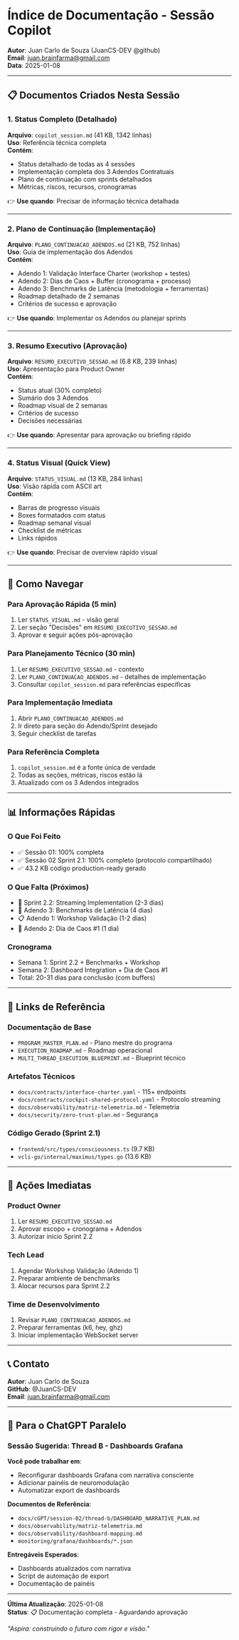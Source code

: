 # Índice de Documentação - Sessão Copilot
**Autor**: Juan Carlo de Souza (JuanCS-DEV @github)  
**Email**: juan.brainfarma@gmail.com  
**Data**: 2025-01-08

---

## 📋 Documentos Criados Nesta Sessão

### 1. Status Completo (Detalhado)
**Arquivo**: `copilot_session.md` (41 KB, 1342 linhas)  
**Uso**: Referência técnica completa  
**Contém**:
- Status detalhado de todas as 4 sessões
- Implementação completa dos 3 Adendos Contratuais
- Plano de continuação com sprints detalhados
- Métricas, riscos, recursos, cronogramas

👉 **Use quando**: Precisar de informação técnica detalhada

---

### 2. Plano de Continuação (Implementação)
**Arquivo**: `PLANO_CONTINUACAO_ADENDOS.md` (21 KB, 752 linhas)  
**Uso**: Guia de implementação dos Adendos  
**Contém**:
- Adendo 1: Validação Interface Charter (workshop + testes)
- Adendo 2: Dias de Caos + Buffer (cronograma + processo)
- Adendo 3: Benchmarks de Latência (metodologia + ferramentas)
- Roadmap detalhado de 2 semanas
- Critérios de sucesso e aprovação

👉 **Use quando**: Implementar os Adendos ou planejar sprints

---

### 3. Resumo Executivo (Aprovação)
**Arquivo**: `RESUMO_EXECUTIVO_SESSAO.md` (6.8 KB, 239 linhas)  
**Uso**: Apresentação para Product Owner  
**Contém**:
- Status atual (30% completo)
- Sumário dos 3 Adendos
- Roadmap visual de 2 semanas
- Critérios de sucesso
- Decisões necessárias

👉 **Use quando**: Apresentar para aprovação ou briefing rápido

---

### 4. Status Visual (Quick View)
**Arquivo**: `STATUS_VISUAL.md` (13 KB, 284 linhas)  
**Uso**: Visão rápida com ASCII art  
**Contém**:
- Barras de progresso visuais
- Boxes formatados com status
- Roadmap semanal visual
- Checklist de métricas
- Links rápidos

👉 **Use quando**: Precisar de overview rápido visual

---

## 🎯 Como Navegar

### Para Aprovação Rápida (5 min)
1. Ler `STATUS_VISUAL.md` - visão geral
2. Ler seção "Decisões" em `RESUMO_EXECUTIVO_SESSAO.md`
3. Aprovar e seguir ações pós-aprovação

### Para Planejamento Técnico (30 min)
1. Ler `RESUMO_EXECUTIVO_SESSAO.md` - contexto
2. Ler `PLANO_CONTINUACAO_ADENDOS.md` - detalhes de implementação
3. Consultar `copilot_session.md` para referências específicas

### Para Implementação Imediata
1. Abrir `PLANO_CONTINUACAO_ADENDOS.md`
2. Ir direto para seção do Adendo/Sprint desejado
3. Seguir checklist de tarefas

### Para Referência Completa
1. `copilot_session.md` é a fonte única de verdade
2. Todas as seções, métricas, riscos estão lá
3. Atualizado com os 3 Adendos integrados

---

## 📊 Informações Rápidas

### O Que Foi Feito
- ✅ Sessão 01: 100% completa
- ✅ Sessão 02 Sprint 2.1: 100% completo (protocolo compartilhado)
- ✅ 43.2 KB código production-ready gerado

### O Que Falta (Próximos)
- 🔄 Sprint 2.2: Streaming Implementation (2-3 dias)
- 🔄 Adendo 3: Benchmarks de Latência (4 dias)
- 📋 Adendo 1: Workshop Validação (1-2 dias)
- 📅 Adendo 2: Dia de Caos #1 (1 dia)

### Cronograma
- Semana 1: Sprint 2.2 + Benchmarks + Workshop
- Semana 2: Dashboard Integration + Dia de Caos #1
- Total: 20-31 dias para conclusão (com buffers)

---

## 🔗 Links de Referência

### Documentação de Base
- `PROGRAM_MASTER_PLAN.md` - Plano mestre do programa
- `EXECUTION_ROADMAP.md` - Roadmap operacional
- `MULTI_THREAD_EXECUTION_BLUEPRINT.md` - Blueprint técnico

### Artefatos Técnicos
- `docs/contracts/interface-charter.yaml` - 115+ endpoints
- `docs/contracts/cockpit-shared-protocol.yaml` - Protocolo streaming
- `docs/observability/matriz-telemetria.md` - Telemetria
- `docs/security/zero-trust-plan.md` - Segurança

### Código Gerado (Sprint 2.1)
- `frontend/src/types/consciousness.ts` (9.7 KB)
- `vcli-go/internal/maximus/types.go` (13.6 KB)

---

## 🚀 Ações Imediatas

### Product Owner
1. Ler `RESUMO_EXECUTIVO_SESSAO.md`
2. Aprovar escopo + cronograma + Adendos
3. Autorizar início Sprint 2.2

### Tech Lead
1. Agendar Workshop Validação (Adendo 1)
2. Preparar ambiente de benchmarks
3. Alocar recursos para Sprint 2.2

### Time de Desenvolvimento
1. Revisar `PLANO_CONTINUACAO_ADENDOS.md`
2. Preparar ferramentas (k6, hey, ghz)
3. Iniciar implementação WebSocket server

---

## 📞 Contato

**Autor**: Juan Carlo de Souza  
**GitHub**: @JuanCS-DEV  
**Email**: juan.brainfarma@gmail.com

---

## 📝 Para o ChatGPT Paralelo

### Sessão Sugerida: Thread B - Dashboards Grafana

**Você pode trabalhar em**:
- Reconfigurar dashboards Grafana com narrativa consciente
- Adicionar painéis de neuromodulação
- Automatizar export de dashboards

**Documentos de Referência**:
- `docs/cGPT/session-02/thread-b/DASHBOARD_NARRATIVE_PLAN.md`
- `docs/observability/matriz-telemetria.md`
- `docs/observability/dashboard-mapping.md`
- `monitoring/grafana/dashboards/*.json`

**Entregáveis Esperados**:
- Dashboards atualizados com narrativa
- Script de automação de export
- Documentação de painéis

---

**Última Atualização**: 2025-01-08  
**Status**: 📋 Documentação completa - Aguardando aprovação

_"Aspira: construindo o futuro com rigor e visão."_
